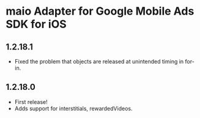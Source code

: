 # maio Adapter for Google Mobile Ads SDK for iOS

## 1.2.18.1

- Fixed the problem that objects are released at unintended timing in for-in.

## 1.2.18.0

- First release!
- Adds support for interstitials, rewardedVideos.
